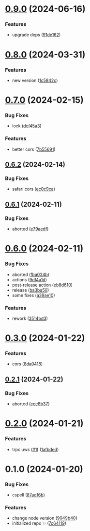 # [0.9.0](https://github.com/yovanoc/trpc-uws/compare/0.8.0...0.9.0) (2024-06-16)

### Features

- upgrade deps ([91de162](https://github.com/yovanoc/trpc-uws/commit/91de1623d0b2076146731865c9002ac302b9ae7c))

# [0.8.0](https://github.com/yovanoc/trpc-uws/compare/0.7.0...0.8.0) (2024-03-31)

### Features

- new version ([1c5842c](https://github.com/yovanoc/trpc-uws/commit/1c5842c675719034d49015757011da365ca34e3a))

# [0.7.0](https://github.com/yovanoc/trpc-uws/compare/0.6.2...0.7.0) (2024-02-15)

### Bug Fixes

- lock ([dcf45a3](https://github.com/yovanoc/trpc-uws/commit/dcf45a33f6fa79826f91b56c88e849661b513b9d))

### Features

- better cors ([7b55691](https://github.com/yovanoc/trpc-uws/commit/7b556916f9310d9f184152311e34ebb068564e98))

## [0.6.2](https://github.com/yovanoc/trpc-uws/compare/0.6.1...0.6.2) (2024-02-14)

### Bug Fixes

- safari cors ([ec0c9ca](https://github.com/yovanoc/trpc-uws/commit/ec0c9caf3c43afc25c0856c75e9e7708d5f663d3))

## [0.6.1](https://github.com/yovanoc/trpc-uws/compare/0.6.0...0.6.1) (2024-02-11)

### Bug Fixes

- aborted ([e79aedf](https://github.com/yovanoc/trpc-uws/commit/e79aedf52ea9265b5222636159d4691bd13cdb14))

# [0.6.0](https://github.com/yovanoc/trpc-uws/compare/0.3.0...0.6.0) (2024-02-11)

### Bug Fixes

- aborted ([fba034b](https://github.com/yovanoc/trpc-uws/commit/fba034b46ae4ac6ab1dca4d7a65c8d4ad27ef696))
- actions ([9df4a1d](https://github.com/yovanoc/trpc-uws/commit/9df4a1df22c953a8d69f825ecc4f9f1893912504))
- post-release action ([eb8d610](https://github.com/yovanoc/trpc-uws/commit/eb8d610741e2dc509a95a1e92fe82155f5e2cb7d))
- release ([ba3ba50](https://github.com/yovanoc/trpc-uws/commit/ba3ba5031432720d6d84559f0d5dfc020b760d49))
- some fixes ([a39ae10](https://github.com/yovanoc/trpc-uws/commit/a39ae109cf9321479721e03d51ddf8d2b9811acc))

### Features

- rework ([3514bd3](https://github.com/yovanoc/trpc-uws/commit/3514bd301756344788ad692387d92a471c7ceb28))

# [0.3.0](https://github.com/yovanoc/trpc-uws/compare/0.2.1...0.3.0) (2024-01-22)

### Features

- cors ([8da0418](https://github.com/yovanoc/trpc-uws/commit/8da0418dc6bceb077a9ad03f7e2956e3fa924023))

## [0.2.1](https://github.com/yovanoc/trpc-uws/compare/0.2.0...0.2.1) (2024-01-22)

### Bug Fixes

- aborted ([cce8b37](https://github.com/yovanoc/trpc-uws/commit/cce8b37801f870dcba31ccec4648a6ece1ea1cfd))

# [0.2.0](https://github.com/yovanoc/trpc-uws/compare/0.1.0...0.2.0) (2024-01-21)

### Features

- trpc uws ([#1](https://github.com/yovanoc/trpc-uws/issues/1)) ([1afbded](https://github.com/yovanoc/trpc-uws/commit/1afbded7425fc308c652f00b1f0f8cb7f6eea254))

# 0.1.0 (2024-01-20)

### Bug Fixes

- cspell ([87adf6b](https://github.com/yovanoc/trpc-uws/commit/87adf6b0f1315651fe13c05d0b33163e912493e4))

### Features

- change node version ([9049b40](https://github.com/yovanoc/trpc-uws/commit/9049b400f8f3bf4852b05d53045b2e8f55364244))
- initialized repo ✨ ([7c64119](https://github.com/yovanoc/trpc-uws/commit/7c64119ec975c0019463b3883d62e35b561829f1))

